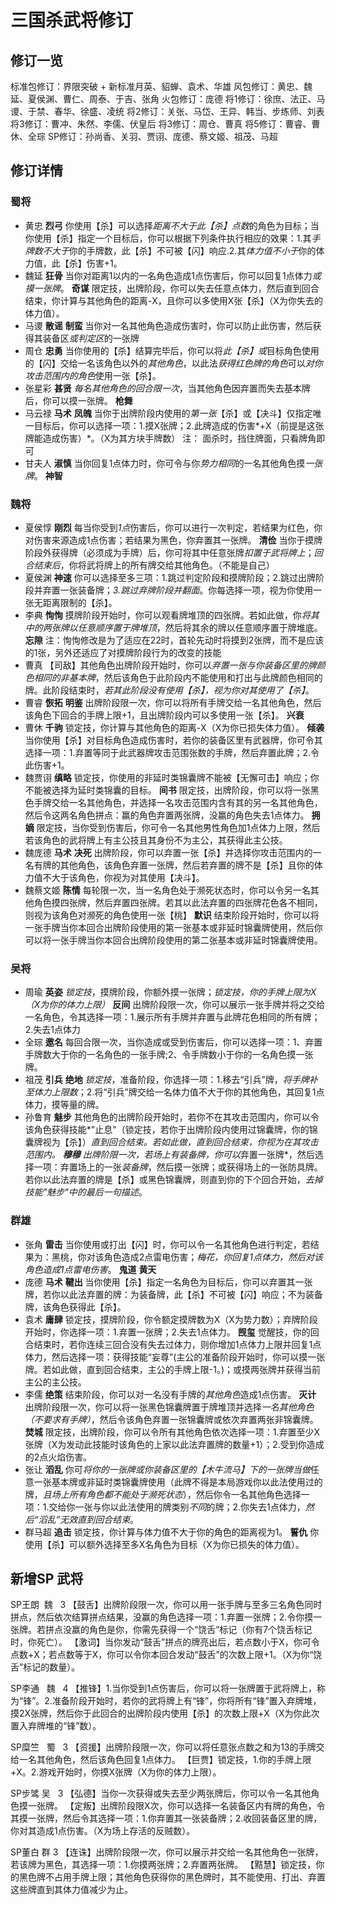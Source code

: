# 三国杀武将修订

## 修订一览
标准包修订：界限突破 + 新标准月英、貂蝉、袁术、华雄
风包修订：黄忠、魏延、夏侯渊、曹仁、周泰、于吉、张角
火包修订：庞德
将1修订：徐庶、法正、马谡、于禁、春华、徐盛、凌统
将2修订：关张、马岱、王异、韩当、步练师、刘表
将3修订：曹冲、朱然、李儒、伏皇后
将3修订：周仓、曹真
将5修订：曹睿、曹休、全琮
SP修订：孙尚香、关羽、贾诩、庞德、蔡文姬、祖茂、马超

## 修订详情
### 蜀将
+ 黄忠
**烈弓** 你使用【杀】可以选择*距离不大于此【杀】点数*的角色为目标；当你使用【杀】指定一个目标后，你可以根据下列条件执行相应的效果：1.其*手牌数不大于*你的手牌数，此【杀】不可被【闪】响应.2.其*体力值不小于*你的体力值，此【杀】伤害+1。
+ 魏延
**狂骨** 当你对距离1以内的一名角色造成1点伤害后，你可以回复1点体力*或摸一张牌*。
**奇谋** 限定技，出牌阶段，你可以失去任意点体力，然后直到回合结束，你计算与其他角色的距离-X，且你可以多使用X张【杀】（X为你失去的体力值）。
+ 马谡
**散谣**
**制蛮** 当你对一名其他角色造成伤害时，你可以防止此伤害，然后获得其装备区*或判定区*的一张牌
+ 周仓
**忠勇** 当你使用的【杀】结算完毕后，你可以将*此【杀】或*目标角色使用的【闪】交给一名该角色以外的*其他角色*，以此法*获得红色牌的角色*可以*对你攻击范围内的角色*使用一张【杀】。
+ 张星彩
**甚贤** *每名其他角色的回合限一次*，当其他角色因弃置而失去基本牌后，你可以摸一张牌。
**枪舞**
+ 马云禄
**马术**
**凤魄** 当你于出牌阶段内使用的*第一张*【杀】或【决斗】仅指定唯一目标后，你可以选择一项：1.摸X张牌；2.此牌造成的伤害*+X（前提是这张牌能造成伤害）*。（X为其方块手牌数）
注：
面杀时，挡住牌面，只看牌角即可
+ 甘夫人
**淑慎** 当你回复1点体力时，你可令与你*势力相同*的一名其他角色摸*一张牌*。
**神智**

### 魏将
+ 夏侯惇
**刚烈** 每当你受到*1点*伤害后，你可以进行一次判定，若结果为红色，你对伤害来源造成1点伤害；若结果为黑色，你弃置其一张牌。
**清俭** 当你于摸牌阶段外获得牌（必须成为手牌）后，你可将其中任意张牌*扣置于武将牌上*；*回合结束后*，你将武将牌上的所有牌交给其他角色。（不能是自己）
+ 夏侯渊
**神速** 你可以选择至多三项：1.跳过判定阶段和摸牌阶段；2.跳过出牌阶段并弃置一张装备牌；*3.跳过弃牌阶段并翻面*。你每选择一项，视为你使用一张无距离限制的【杀】。
+ 李典
**恂恂** 摸牌阶段开始时，你可以观看牌堆顶的四张牌。若如此做，你*将其中的两张牌以任意顺序置于牌堆顶*，然后将其余的牌以任意顺序置于牌堆底。
**忘隙**
注：恂恂修改是为了适应在22时，首轮先动时将摸到2张牌，而不是应该的1张，另外还适应了对摸牌阶段行为的改变的技能
+ 曹真
【司敌】其他角色出牌阶段开始时，你可以*弃置一张与你装备区里的牌颜色相同的非基本牌*，然后该角色于此阶段内不能使用和打出与此牌颜色相同的牌。此阶段结束时，*若其此阶段没有使用【杀】，视为你对其使用了【杀】*。
+ 曹睿
**恢拓**
**明鉴** 出牌阶段限一次，你可以将所有手牌交给一名其他角色，然后该角色下回合的手牌上限+1，且出牌阶段内可以多使用一张【杀】。
**兴衰**
+ 曹休
**千驹** 锁定技，你计算与其他角色的距离-X（X为你已损失体力值）。
**倾袭** 当你使用【杀】对目标角色造成伤害时，若你的装备区里有武器牌，你可令其选择一项：1.弃置等同于此武器牌攻击范围张数的手牌，然后弃置此牌；2.令此伤害+1。
+ 魏贾诩
**缜略** 锁定技，你使用的非延时类锦囊牌不能被【无懈可击】响应；你不能被选择为延时类锦囊的目标。
**间书** 限定技，出牌阶段，你可以将一张黑色手牌交给一名其他角色，并选择一名攻击范围内含有其的另一名其他角色，然后令这两名角色拼点：赢的角色弃置两张牌，没赢的角色失去1点体力。
**拥嫡** 限定技，当你受到伤害后，你可令一名其他男性角色加1点体力上限，然后若该角色的武将牌上有主公技且其身份不为主公，其获得此主公技。
+ 魏庞德
**马术**
**决死** 出牌阶段，你可以弃置一张【杀】并选择你攻击范围内的一名有牌的其他角色，该角色弃置一张牌，然后若弃置的牌不是【杀】且你的体力值不大于该角色，你视为对其使用【决斗】。
+ 魏蔡文姬
**陈情** 每轮限一次，当一名角色处于濒死状态时，你可以令另一名其他角色摸四张牌，然后弃置四张牌。若其以此法弃置的四张牌花色各不相同，则视为该角色对濒死的角色使用一张【桃】
**默识** 结束阶段开始时，你可以将一张手牌当你本回合出牌阶段使用的第一张基本或非延时锦囊牌使用，然后你可以将一张手牌当你本回合出牌阶段使用的第二张基本或非延时锦囊牌使用。

### 吴将
+ 周瑜
**英姿** *锁定技*，摸牌阶段，你额外摸一张牌；*锁定技，你的手牌上限为X（X为你的体力上限）*
**反间** 出牌阶段限一次，你可以展示一张手牌并将之交给一名角色，令其选择一项：1.展示所有手牌并弃置与此牌花色相同的所有牌；2.失去1点体力
+ 全琮
**邀名** 每回合限一次，当你造成或受到伤害后，你可以选择一项：1、弃置手牌数大于你的一名角色的一张手牌;2、令手牌数小于你的一名角色摸一张牌。
+ 祖茂
**引兵**
**绝地** *锁定技*，准备阶段，你选择一项：1.移去“引兵”牌，*将手牌补至体力上限数*；2.将“引兵”牌交给一名体力值不大于你的其他角色，其回复1点体力，摸等量的牌。
+ 孙鲁育
**魅步** 其他角色的出牌阶段开始时，若你不在其攻击范围内，你可以令该角色获得技能*"止息"（锁定技，若你于出牌阶段内使用过锦囊牌，你的锦囊牌视为【杀】）*直到回合结束。若如此做，直到回合结束，你视为在其攻击范围内。
**穆穆** *出牌阶限*一次，若场上有装备牌，你可以*弃置一张牌*，然后选择一项：弃置场上的一张*装备牌*，然后摸一张牌；或获得场上的一张防具牌。若你以此法弃置的牌是【杀】或黑色锦囊牌，则直到你的下个回合开始，*去掉技能"魅步"中的最后一句描述*。

### 群雄
+ 张角
**雷击** 当你使用或打出【闪】时，你可以令一名其他角色进行判定，若结果为：黑桃，你对该角色造成2点雷电伤害；*梅花，你回复1点体力，然后对该角色造成1点雷电伤害*。
**鬼道**
**黄天**
+ 庞德
**马术**
**鞬出** 当你使用【杀】指定一名角色为目标后，你可以弃置其一张牌，若你以此法弃置的牌：为装备牌，此【杀】不可被【闪】响应；不为装备牌，该角色获得此【杀】。
+ 袁术
**庸肆** 锁定技，摸牌阶段，你令额定摸牌数为X（X为势力数）；弃牌阶段开始时，你选择一项：1.弃置一张牌；2.失去1点体力。
**觊玺** 觉醒技，你的回合结束时，若你连续三回合没有失去过体力，则你增加1点体力上限并回复1点体力，然后选择一项：获得技能“妄尊”(主公的准备阶段开始时，你可以摸一张牌。若如此做，直到回合结束，主公的手牌上限-1。)；或摸两张牌并获得当前主公的主公技。
+ 李儒
**绝策** 结束阶段，你可以对一名没有手牌的*其他角色*造成1点伤害。
**灭计** 出牌阶段限一次，你可以将一张黑色锦囊牌置于牌堆顶并选择*一名其他角色（不要求有手牌）*，然后令该角色弃置一张锦囊牌或依次弃置两张非锦囊牌。
**焚城** 限定技，出牌阶段，你可以令所有其他角色依次选择一项：1.弃置至少X张牌（X为发动此技能时该角色的上家以此法弃置牌的数量+1）；2.受到你造成的2点火焰伤害。
+ 张让
**滔乱** 你可*将你的一张牌或你装备区里的【木牛流马】下的一张牌当做*任意一张基本牌或非延时类锦囊牌使用（此牌不得是本局游戏你以此法使用过的牌，*且场上所有角色都不能处于濒死状态*），然后你令一名其他角色选择一项：1.交给你一张与你以此法使用的牌类别*不同*的牌；2.你失去1点体力，*然后“滔乱”无效直到回合结束*。
+ 群马超
**追击** 锁定技，你计算与体力值不大于你的角色的距离视为1。
**誓仇** 你使用【杀】可以额外选择至多X名角色为目标（X为你已损失的体力值）。


## 新增SP 武将
SP王朗  魏   3
【鼓舌】出牌阶段限一次，你可以用一张手牌与至多三名角色同时拼点，然后依次结算拼点结果，没赢的角色选择一项：1.弃置一张牌；2.令你摸一张牌。若拼点没赢的角色是你，你需先获得一个“饶舌”标记（你有7个饶舌标记时，你死亡）。
【激词】当你发动“鼓舌”拼点的牌亮出后，若点数小于X，你可令点数+X；若点数等于X，你可以令你本回合发动“鼓舌”的次数上限+1。（X为你“饶舌”标记的数量）。

SP李通   魏   4
【推锋】1.当你受到1点伤害后，你可以将一张牌置于武将牌上，称为“锋”。2.准备阶段开始时，若你的武将牌上有“锋”，你将所有“锋”置入弃牌堆，摸2X张牌，然后你于此回合的出牌阶段内使用【杀】的次数上限+X（X为你此次置入弃牌堆的“锋”数）。

SP糜竺   蜀   3
【资援】出牌阶段限一次，你可以将任意张点数之和为13的手牌交给一名其他角色，然后该角色回复1点体力。
【巨贾】锁定技，1.你的手牌上限+X。2.游戏开始时，你摸X张牌（X为你的体力上限）。

SP步骘 吴   3
【弘德】当你一次获得或失去至少两张牌后，你可以令一名其他角色摸一张牌。
【定叛】出牌阶段限X次，你可以选择一名装备区内有牌的角色，令其摸一张牌，然后令其选择一项：1.你弃置其一张装备牌；2.收回装备区里的牌，你对其造成1点伤害。（X为场上存活的反贼数）。

SP董白 群 3
【连诛】出牌阶段限一次，你可以展示并交给一名其他角色一张牌，若该牌为黑色，其选择一项：1.你摸两张牌；2.弃置两张牌。
【黠慧】锁定技，你的黑色牌不占用手牌上限；其他角色获得你的黑色牌时，其不能使用、打出、弃置这些牌直到其体力值减少为止。


